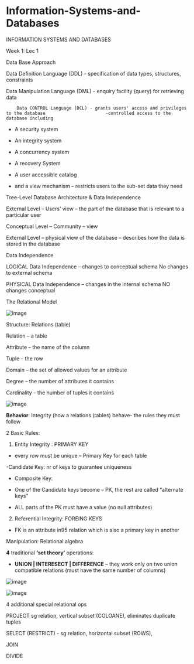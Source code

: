 # Information-Systems-and-Databases

 

INFORMATION SYSTEMS AND DATABASES  

Week 1: Lec 1  

Data Base Approach  

Data Definition Language (DDL) - specification of data types, structures, constraints 

Data Manipulation Language (DML) - enquiry facility (query) for retrieving data 

 		Data CONTROL Language (DCL) - grants users' access and privileges to the database						-controlled access to the database including 

- A security system  

- An integrity system  

- A concurrency system  

- A recovery System 

- A user accessible catalog  

- and a view mechanism – restricts users to the sub-set 						  data they need  

 

Tree-Level Database Architecture & Data Independence 

External Level – Users’ view – the part of the database that is relevant to a particular user 

Conceptual Level – Community – view  

External Level – physical view of the database – describes how the data is stored in the database 

 

 


Data Independence  

LOGICAL Data Independence – changes to conceptual schema No changes to external schema 

PHYSICAL Data Independence – changes in the internal schema NO changes conceptual 

 

 

The Relational Model  

 

![image](https://user-images.githubusercontent.com/72341578/154869330-969a5011-0996-461e-b428-aaa844bb714b.png)


Structure: Relations (table) 

Relation – a table 

Attribute – the name of the column  

Tuple – the row  

Domain – the set of allowed values for an attribute 

Degree – the number of attributes it contains  

Cardinality – the number of tuples it contains 

 ![image](https://user-images.githubusercontent.com/72341578/154869421-4c522f15-f76b-4593-9466-4c4d955fb6da.png)


**Behavior**: Integrity (how a relations (tables) behave- the rules they must follow  

2 Basic Rules:  

1. Entity Integrity : PRIMARY KEY 

- every row must be unique – Primary Key for each table 

-Candidate Key: nr of keys to guarantee uniqueness 	 

- Composite Key: 

- One of the Candidate keys become – PK, the rest are called “alternate keys” 

- ALL parts of the PK must have a value (no null attributes) 

2. Referential Integrity: FOREING KEYS 

- FK is an attribute in95 relation which is also a primary key in another  

 

Manipulation: Relational algebra  

**4** traditional **‘set theory’** operations:  

- **UNION | INTERESECT | DIFFERENCE** – they work only on two union compatible relations (must have the same number of columns)  

	 
![image](https://user-images.githubusercontent.com/72341578/154869497-b1c3292a-7c25-4d69-8e41-3c8a3cba81ca.png)

![image](https://user-images.githubusercontent.com/72341578/154869549-c4bec6cf-8eb4-43d3-ac51-bb30106e0e49.png)



4 additional special relational ops  

PROJECT sg relation, vertical subset (COLOANE), eliminates duplicate tuples 

 

SELECT (RESTRICT) - sg relation, horizontal subset (ROWS),  

 

JOIN 

DIVIDE 

 

 

 

 

 

 

 
